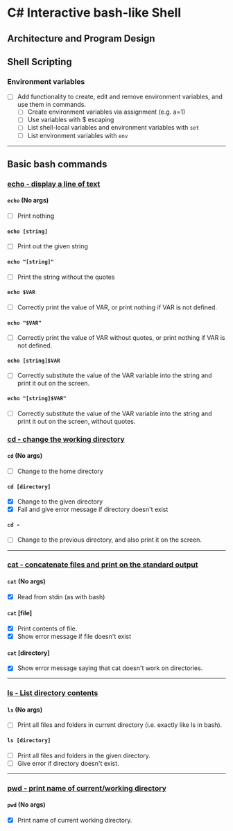 # C# Interactive bash-like Shell


## Architecture and Program Design

## Shell Scripting

### Environment variables

- [ ] Add functionality to create, edit and remove environment variables, and use them in commands.
  - [ ] Create environment variables via assignment (e.g. a=1)
  - [ ] Use variables with $ escaping
  - [ ] List shell-local variables and environment variables with `set`
  - [ ] List environment variables with `env`

---

## Basic bash commands

### [echo - display a line of text](https://linux.die.net/man/1/echo "man echo")

#### `echo` (No args)

- [ ] Print nothing

#### `echo [string]`

- [ ] Print out the given string

#### `echo "[string]"`

- [ ] Print the string without the quotes

#### `echo $VAR`

- [ ] Correctly print the value of VAR, or print nothing if VAR is not defined.

#### `echo "$VAR"`

- [ ] Correctly print the value of VAR without quotes, or print nothing if VAR is not defined.

#### `echo [string]$VAR`

- [ ] Correctly substitute the value of the VAR variable into the string and print it out on the screen.

#### `echo "[string]$VAR"`

- [ ] Correctly substitute the value of the VAR variable into the string and print it out on the screen, without quotes.

### [cd - change the working directory](https://man7.org/linux/man-pages/man1/cd.1p.html "man cd")

#### `cd` (No args)

- [ ] Change to the home directory

#### `cd [directory]`

- [x] Change to the given directory
- [x] Fail and give error message if directory doesn't exist

#### `cd -`

- [ ] Change to the previous directory, and also print it on the screen.

---

### [cat - concatenate files and print on the standard output](https://man7.org/linux/man-pages/man1/cat.1.html "man cat")

#### `cat` (No args)

- [x] Read from stdin (as with bash)

#### `cat` [file]

- [x] Print contents of file.
- [x] Show error message if file doesn't exist

#### `cat` [directory]

- [x] Show error message saying that cat doesn't work on directories.

---

### [ls - List directory contents](https://man7.org/linux/man-pages/man1/ls.1.html "man ls")

#### `ls` (No args)

- [ ] Print all files and folders in current directory (i.e. exactly like ls in bash).

#### `ls [directory]`

- [ ] Print all files and folders in the given directory.
- [ ] Give error if directory doesn't exist.

---

### [pwd - print name of current/working directory](https://linux.die.net/man/1/pwd "man pwd")

#### `pwd` (No args)

- [x] Print name of current working directory.
